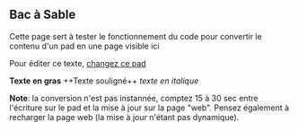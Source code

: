## Bac à Sable

Cette page sert à tester le fonctionnement du code pour convertir le
contenu d\'un pad en une page visible ici

Pour éditer ce texte, [changez ce
pad](https://pad.lamyne.org/GENEPI_2022_BacaSable?both)

**Texte en gras** ++Texte souligné++ *texte en italique*

**Note**: la conversion n\'est pas instannée, comptez 15 à 30 sec entre
l\'écriture sur le pad et la mise à jour sur la page \"web\". Pensez
également à recharger la page web (la mise à jour n\'étant pas
dynamique).
